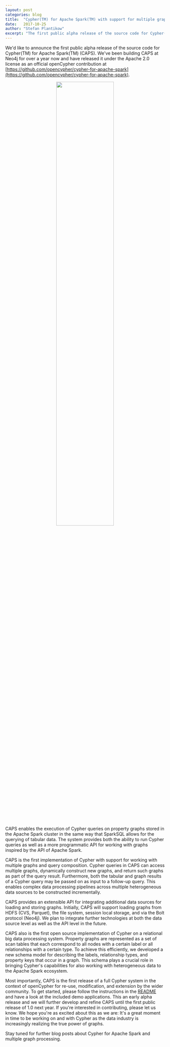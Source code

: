```yaml
---
layout: post
categories: blog
title:  "Cypher(TM) for Apache Spark(TM) with support for multiple graph processing"
date:   2017-10-25
author: "Stefan Plantikow"
excerpt: "The first public alpha release of the source code for Cypher(TM) for Apache Spark(TM) (CAPS) is now available. We discuss key features, such as support for working with multiple graphs and data source integration."
---
```


We'd like to announce the first public alpha release of the source code for Cypher(TM) for Apache Spark(TM) (CAPS).
We've been building CAPS at Neo4j for over a year now and have released it under the Apache 2.0 license as an official openCypher contribution at [https://github.com/opencypher/cypher-for-apache-spark](https://github.com/opencypher/cypher-for-apache-spark).


<p style="text-align:center">
<img src="https://raw.githubusercontent.com/opencypher/cypher-for-apache-spark/master/doc/images/zeppelin_screenshot.png" style="width:60%;height:60%" align="center" />
</p>

CAPS enables the execution of Cypher queries on property graphs stored in the Apache Spark cluster in the same way that SparkSQL allows for the querying of tabular data.
The system provides both the ability to run Cypher queries as well as a more programmatic API for working with graphs inspired by the API of Apache Spark.

CAPS is the first implementation of Cypher with support for working with multiple graphs and query composition.
Cypher queries in CAPS can access multiple graphs, dynamically construct new graphs, and return such graphs as part of the query result.
Furthermore, both the tabular and graph results of a Cypher query may be passed on as input to a follow-up query.
This enables complex data processing pipelines across multiple heterogeneous data sources to be constructed incrementally.


CAPS provides an extensible API for integrating additional data sources for loading and storing graphs.
Initially, CAPS will support loading graphs from HDFS (CVS, Parquet), the file system, session local storage, and via the Bolt protocol (Neo4j).
We plan to integrate further technologies at both the data source level as well as the API level in the future.


CAPS also is the first open source implementation of Cypher on a relational big data processing system.
Property graphs are represented as a set of scan tables that each correspond to all nodes with a certain label or all relationships with a certain type.
To achieve this efficiently, we developed a new schema model for describing the labels, relationship types, and property keys that occur in a graph.
This schema plays a crucial role in bringing Cypher's capabilities for also working with heterogeneous data to the Apache Spark ecosystem.


Most importantly, CAPS is the first release of a full Cypher system in the context of openCypher for re-use, modification, and extension by the wider community.
To get started, please follow the instructions in the [README](https://github.com/opencypher/cypher-for-apache-spark/blob/master/README.md) and have a look at the included demo applications.
This an early alpha release and we will further develop and refine CAPS until the first public release of 1.0 next year.
If you're interested in contributing, please let us know.
We hope you're as excited about this as we are:
It's a great moment in time to be working on and with Cypher as the data industry is increasingly realizing the true power of graphs.

Stay tuned for further blog posts about Cypher for Apache Spark and multiple graph processing.
